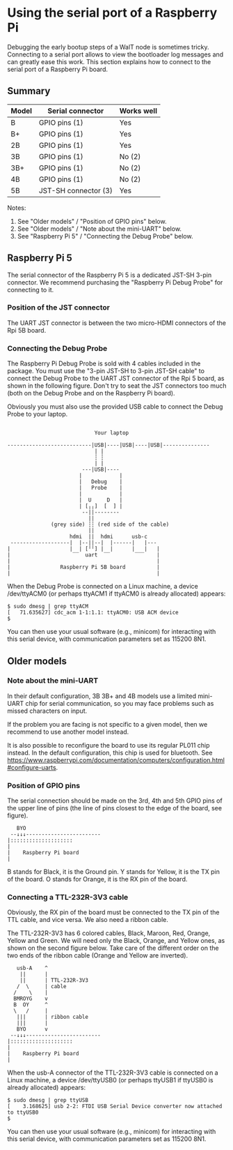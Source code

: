 # Using the serial port of a Raspberry Pi

Debugging the early bootup steps of a WalT node is sometimes tricky.
Connecting to a serial port allows to view the bootloader log messages and can greatly ease this work.
This section explains how to connect to the serial port of a Raspberry Pi board.


## Summary

| Model | Serial connector     | Works well |
|-------|----------------------|------------|
| B     | GPIO pins (1)        | Yes        |
| B+    | GPIO pins (1)        | Yes        |
| 2B    | GPIO pins (1)        | Yes        |
| 3B    | GPIO pins (1)        | No (2)     |
| 3B+   | GPIO pins (1)        | No (2)     |
| 4B    | GPIO pins (1)        | No (2)     |
| 5B    | JST-SH connector (3) | Yes        |

Notes:
1. See "Older models" / "Position of GPIO pins" below.
2. See "Older models" / "Note about the mini-UART" below.
3. See "Raspberry Pi 5" / "Connecting the Debug Probe" below.


## Raspberry Pi 5

The serial connector of the Raspberry Pi 5 is a dedicated JST-SH 3-pin connector.
We recommend purchasing the "Raspberry Pi Debug Probe" for connecting to it.


### Position of the JST connector

The UART JST connector is between the two micro-HDMI connectors of the Rpi 5B board.


### Connecting the Debug Probe

The Raspberry Pi Debug Probe is sold with 4 cables included in the package.
You must use the "3-pin JST-SH to 3-pin JST-SH cable" to connect the Debug Probe
to the UART JST connector of the Rpi 5 board, as shown in the following figure.
Don't try to seat the JST connectors too much (both on the Debug Probe and
on the Raspberry Pi board).

Obviously you must also use the provided USB cable to connect the Debug Probe
to your laptop.

```

                            Your laptop

---------------------------|USB|----|USB|----|USB|---------------
                            | |
                            ┆ ┆
                            | |
                        ---|USB|----
                       |            |
                       |   Debug    |
                       |   Probe    |
                       |            |
                       |  U     D   |
                       | [╷╷]  [  ] |
                        --||--------
                          ||
              (grey side) ┆┆ (red side of the cable)
                          ||
                    hdmi  ||  hdmi      usb-c
 -------------------|  |--||--|  |------|   |---
|                   |  | [╵╵] |  |      |   |   |
|                    ‾‾  uart  ‾‾        ‾‾‾    |
|                                               |
|                Raspberry Pi 5B board          |
|                                               |

```

When the Debug Probe is connected on a Linux machine, a device /dev/ttyACM0
(or perhaps ttyACM1 if ttyACM0 is already allocated) appears:
```
$ sudo dmesg | grep ttyACM
[   71.635627] cdc_acm 1-1:1.1: ttyACM0: USB ACM device
$
```

You can then use your usual software (e.g., minicom) for interacting with this
serial device, with communication parameters set as 115200 8N1.


## Older models

### Note about the mini-UART

In their default configuration, 3B 3B+ and 4B models use a limited mini-UART chip
for serial communication, so you may face problems such as missed characters on
input.

If the problem you are facing is not specific to a given model, then we recommend
to use another model instead.

It is also possible to reconfigure the board to use its regular PL011 chip instead.
In the default configuration, this chip is used for bluetooth.
See https://www.raspberrypi.com/documentation/computers/configuration.html#configure-uarts.


### Position of GPIO pins

The serial connection should be made on the 3rd, 4th and 5th GPIO pins of the upper line of pins
(the line of pins closest to the edge of the board, see figure).

```
   BYO
 --↓↓↓------------------------
|::::::::::::::::::::
|
|    Raspberry Pi board
|

```


B stands for Black, it is the Ground pin.
Y stands for Yellow, it is the TX pin of the board.
O stands for Orange, it is the RX pin of the board.


### Connecting a TTL-232R-3V3 cable

Obviously, the RX pin of the board must be connected to the TX pin of the TTL cable, and vice versa.
We also need a ribbon cable.

The TTL-232R-3V3 has 6 colored cables, Black, Maroon, Red, Orange, Yellow and Green. We will need
only the Black, Orange, and Yellow ones, as shown on the second figure below.
Take care of the different order on the two ends of the ribbon cable (Orange and Yellow are inverted).

```
   usb-A    ^
    ||      |
    ||      | TTL-232R-3V3
   /  \     | cable
  /    \    |
  BMROYG    v
  B  OY     ^
  \   /     |
   |||      | ribbon cable
   |||      |
   BYO      v
 --↓↓↓------------------------
|::::::::::::::::::::
|
|    Raspberry Pi board
|

```

When the usb-A connector of the TTL-232R-3V3 cable is connected on a Linux machine, a device /dev/ttyUSB0
(or perhaps ttyUSB1 if ttyUSB0 is already allocated) appears:
```
$ sudo dmesg | grep ttyUSB
[    3.168625] usb 2-2: FTDI USB Serial Device converter now attached to ttyUSB0
$
```

You can then use your usual software (e.g., minicom) for interacting with this
serial device, with communication parameters set as 115200 8N1.
